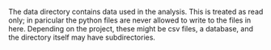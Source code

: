 The data directory contains data used in the analysis. This is treated as read only; in paricular the python files are never allowed to write to the files in here. Depending on the project, these might be csv files, a database, and the directory itself may have subdirectories.
